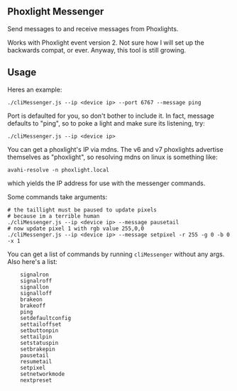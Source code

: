 Phoxlight Messenger
-----------------
Send messages to and receive messages from Phoxlights. 

Works with Phoxlight event version 2. Not sure how I will set up the backwards compat, or ever. Anyway, this tool is still growing.

Usage
--------------
Heres an example:

    ./cliMessenger.js --ip <device ip> --port 6767 --message ping

Port is defaulted for you, so don't bother to include it. In fact, message defaults to "ping", so to poke a light and make sure its listening, try:

    ./cliMessenger.js --ip <device ip>

You can get a phoxlight's IP via mdns. The v6 and v7 phoxlights advertise themselves as "phoxlight", so resolving mdns on linux is something like:

    avahi-resolve -n phoxlight.local

which yields the IP address for use with the messenger commands.

Some commands take arguments:

    # the taillight must be paused to update pixels
    # because im a terrible human
    ./cliMessenger.js --ip <device ip> --message pausetail
    # now update pixel 1 with rgb value 255,0,0
    ./cliMessenger.js --ip <device ip> --message setpixel -r 255 -g 0 -b 0 -x 1

You can get a list of commands by running `cliMessenger` without any args. Also here's a list:

```
    signalron
    signalroff
    signallon
    signalloff
    brakeon
    brakeoff
    ping
    setdefaultconfig
    settailoffset
    setbuttonpin
    settailpin
    setstatuspin
    setbrakepin
    pausetail
    resumetail
    setpixel
    setnetworkmode
    nextpreset
```
